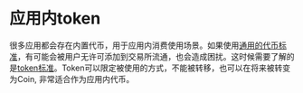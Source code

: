 # 应用内token

很多应用都会存在内置代币，用于应用内消费使用场景。如果使用[通用的代币标准](https://docs.sui.io/standards/coin)，有可能会被用户无许可添加到交易所流通，也会造成困扰。这时候需要了解的是[token标准](https://docs.sui.io/standards/closed-loop-token)。Token可以限定被使用的方式，不能被转移，也可以在将来被转变为Coin, 非常适合作为应用内代币。

